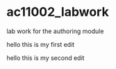 # ac11002_labwork
lab work for the authoring module

hello this is my first edit

hello this is my second edit

